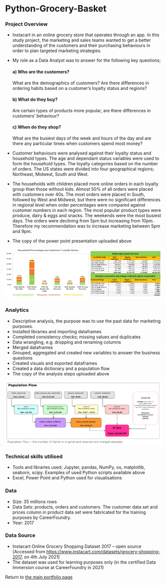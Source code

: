 # Python-Grocery-Basket

### Project Overview
- Instacart in an online grocery store that operates through an app. In this study project, the marketing and sales teams wanted to get a better understanding of the customers and their purchasing behaviours in order to plan targeted marketing strategies. 
- My role as a Data Analyst was to answer for the following key questions; 
    
    #### a) Who are the customers?
    What are the demographics of customers? Are there differences in ordering habits based on a customer’s loyalty status and regions?
     #### b) What do they buy? 
    Are certain types of products more popular, are there differences in customers’ behaviour?
     #### c) When do they shop?
    What are the busiest days of the week and hours of the day and are there any particular times when customers spend most money?

- Customer behaviours were analysed against their loyalty status and household types. The age and dependant status variables were used to form the household types. The loyalty categories based on the number of orders. The US states were divided into four geographical regions; Northeast, Midwest, South and West. 

- The households with children placed more online orders in each loyalty group than those without kids. Almost 50% of all orders were placed with customers over 40s.  The most orders were placed in South, followed by West and Midwest, but there were no significant differences in regional level when order percentages were compared against customer numbers in each region. The most popular product types were produce, dairy & eggs and snacks. The weekends were the most busiest days. The orders were declining from 5pm but increasing from 10pm. Therefore my recommendation was to increase marketing between 5pm and 9pm.
- The copy of the power point presentation uploaded above

![](https://github.com/Senja-P/Images/blob/main/GitHub_Instacart.png) 

### Analytics
- Descriptive analysis, the purpose was to use the past data for marketing purposes.
- Installed libraries and importing dataframes
- Completed consistency checks; missing values and duplicates
- Data wrangling, e.g. dropping and renaming columns
- Merged dataframes
- Grouped, aggregated and created new variables to answer the business questions
- Created visuals and exported dataframes
- Created a data dictionary and a population flow
- The copy of the analysis steps uploaded above

![](https://github.com/Senja-P/Images/blob/main/GitHub_PopulationFlow..png)

### Technical skills utilised
- Tools and libraries used; Jupyter, pandas, NumPy, os, matplotlib, seaborn, scipy. Examples of used Python scripts available above
- Excel, Power Point and Python used for visualisations

### Data
- Size: 35 millions rows 
- Data Sets: products, orders and customers. The customer data set and prices column in product data set were fabricated for the training purposes by CareerFoundry.
- Year: 2017 

### Data Source 
- Instacart Online Grocery Shopping Dataset 2017 – open source [Accessed from https://www.instacart.com/datasets/grocery-shopping-2017, on 4th July 2021] 
- The dataset was used for learning purposes only (in the certified Data Immersion course at CareerFoundry in 2021)

Return to [the main portfolio page](https://github.com/Senja-P)
